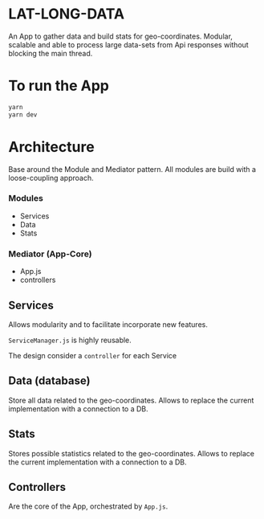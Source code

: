 # LAT-LONG-DATA

An App to gather data and build stats for geo-coordinates.
Modular, scalable and able to process large data-sets from Api responses without blocking the main thread.

# To run the App

```bash
yarn
yarn dev
```

# Architecture

Base around the Module and Mediator pattern.
All modules are build with a loose-coupling approach.

### Modules

- Services
- Data
- Stats

### Mediator (App-Core)

- App.js
- controllers

## Services

Allows modularity and to facilitate incorporate new features.

`ServiceManager.js` is highly reusable.

The design consider a `controller` for each Service

## Data (database)

Store all data related to the geo-coordinates.
Allows to replace the current implementation with a connection to a DB.

## Stats

Stores possible statistics related to the geo-coordinates.
Allows to replace the current implementation with a connection to a DB.

## Controllers

Are the core of the App, orchestrated by `App.js`.
